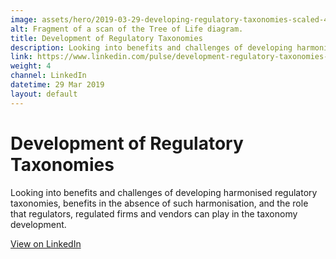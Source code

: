 ```yaml
---
image: assets/hero/2019-03-29-developing-regulatory-taxonomies-scaled-4by3.jpg
alt: Fragment of a scan of the Tree of Life diagram.
title: Development of Regulatory Taxonomies
description: Looking into benefits and challenges of developing harmonised regulatory taxonomies, benefits in the absence of such harmonisation, and the role that regulators, regulated firms and vendors can play in the taxonomy development.
link: https://www.linkedin.com/pulse/development-regulatory-taxonomies-eugene-morozov/
weight: 4
channel: LinkedIn
datetime: 29 Mar 2019
layout: default
---
```


# Development of Regulatory Taxonomies

Looking into benefits and challenges of developing harmonised regulatory taxonomies, benefits in the absence of such harmonisation, and the role that regulators, regulated firms and vendors can play in the taxonomy development.

[View on LinkedIn](https://www.linkedin.com/pulse/development-regulatory-taxonomies-eugene-morozov/)